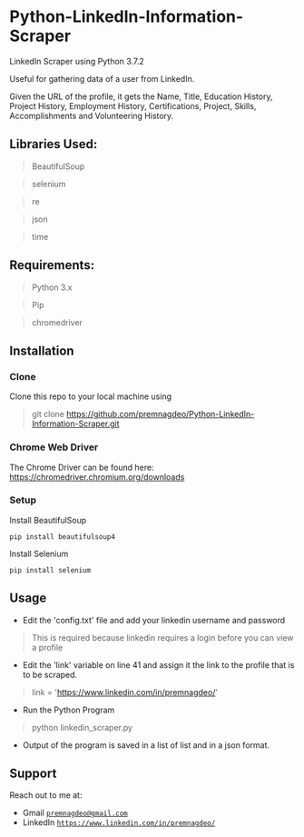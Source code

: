 # Python-LinkedIn-Information-Scraper

LinkedIn Scraper using Python 3.7.2

Useful for gathering data of a user from LinkedIn.

Given the URL of the profile, it gets the Name, Title, Education History, Project History, Employment History, Certifications, Project, Skills, Accomplishments and Volunteering History.

## Libraries Used:

> BeautifulSoup

> selenium

> re

> json

> time

## Requirements:

> Python 3.x

> Pip

> chromedriver 



## Installation

### Clone
Clone this repo to your local machine using 
> git clone https://github.com/premnagdeo/Python-LinkedIn-Information-Scraper.git

### Chrome Web Driver
The Chrome Driver can be found here: https://chromedriver.chromium.org/downloads

### Setup
Install BeautifulSoup
```
pip install beautifulsoup4
```

Install Selenium
```
pip install selenium
```


## Usage

* Edit the 'config.txt' file and add your linkedin username and password
> This is required because linkedin requires a login before you can view a profile

* Edit the 'link' variable on line 41 and assign it the link to the profile that is to be scraped.
> link = 'https://www.linkedin.com/in/premnagdeo/'

* Run the Python Program
> python linkedin_scraper.py

* Output of the program is saved in a list of list and in a json format.

## Support

Reach out to me at:

- Gmail  <a href="http://premnagdeo@gmail.com" target="_blank">`premnagdeo@gmail.com`</a>
- LinkedIn  <a href="https://www.linkedin.com/in/premnagdeo/" target="_blank">`https://www.linkedin.com/in/premnagdeo/`</a>

